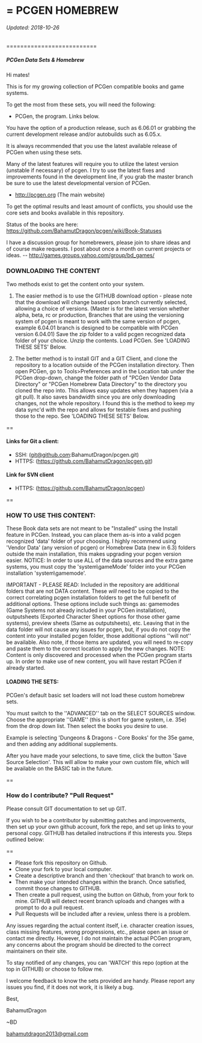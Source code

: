 =
PCGEN HOMEBREW
=

###### Updated: 2018-10-26
==========================
##### PCGen Data Sets & Homebrew

Hi mates!


This is for my growing collection of PCGen compatible books and game systems.


To get the most from these sets, you will need the following:
* PCGen, the program. Links below. 

You have the option of a production release, such as 6.06.01 or grabbing the current development release and/or autobuilds such as 6.05.x. 

It is always recommended that you use the latest available release of PCGen when using these sets.

Many of the latest features will require you to utilize the latest version (unstable if necessary) of pcgen. 
I try to use the latest fixes and improvements found in the development line, if you grab the master branch be sure to use the latest developmental version of PCGen. 
* http://pcgen.org (The main website)


To get the optimal results and least amount of conflicts, you should use the core sets and books available in this repository. 


Status of the books are here: https://github.com/BahamutDragon/pcgen/wiki/Book-Statuses


I have a discussion group for homebrewers, please join to share ideas and of course make requests. I post about once a month on current projects or ideas. -- http://games.groups.yahoo.com/group/bd_games/


### DOWNLOADING THE CONTENT
Two methods exist to get the content onto your system.

   1) The easier method is to use the GITHUB download option - please note that the download will change based upon branch currently selected, allowing a choice of versions. (Master is for the latest version whether alpha, beta, rc or production, Branches that are using the versioning system of pcgen is meant to work with the same version of pcgen, example 6.04.01 branch is designed to be compatible with PCGen version 6.04.01)
Save the zip folder to a valid pcgen recognized data folder of your choice. Unzip the contents. Load PCGen. See 'LOADING THESE SETS' Below.

   2) The better method is to install GIT and a GIT Client, and clone the repository to a location outside of the PCGen installation directory. Then open PCGen, go to Tools>Preferences and in the Location tab under the PCGen drop-down, change the folder path of "PCGen Vendor Data Directory" or "PCGen Homebrew Data Directory" to the directory you cloned the repo into. This allows easy updates when they happen (via a git pull). It also saves bandwidth since you are only downloading changes, not the whole repository. I found this is the method to keep my data sync'd with the repo and allows for testable fixes and pushing those to the repo.  See 'LOADING THESE SETS' Below.

==
#### Links for Git a client:
* SSH:   (git@github.com:BahamutDragon/pcgen.git)
* HTTPS: (https://github.com/BahamutDragon/pcgen.git)

#### Link for SVN client 
* HTTPS: (https://github.com/BahamutDragon/pcgen)

==
### HOW TO USE THIS CONTENT:
These Book data sets are not meant to be "Installed" using the Install feature in PCGen. Instead, you can place them as-is into a valid pcgen recognized 'data' folder of your choosing. I highly recommend using 'Vendor Data' (any version of pcgen) or Homebrew Data (new in 6.3) folders outside the main installation, this makes upgrading your pcgen version easier. 
NOTICE: In order to use ALL of the data sources and the extra game systems, you must copy the 'system\gameMode' folder into your PCGen installation 'system\gamemode'.

IMPORTANT - PLEASE READ: Included in the repository are additional folders that are not DATA content. These _will_ need to be copied to the correct correlating pcgen installation folders to get the full benefit of additional options. These options include such things as: gamemodes (Game Systems not already included in your PCGen installation), outputsheets (Exported Character Sheet options for those other game systems), preview sheets (Same as outputsheets), etc. Leaving that in the data folder will not cause any issues for pcgen, but, if you do not copy the content into your installed pcgen folder, those additional options ''will not'' be available. Also note, if those items are updated, you will need to re-copy and paste them to the correct location to apply the new changes.
NOTE: Content is only discovered and processed when the PCGen program starts up. In order to make use of new content, you will have restart PCGen if already started.

#### LOADING THE SETS:
PCGen's default basic set loaders will not load these custom homebrew sets.

You must switch to the ''ADVANCED'' tab on the SELECT SOURCES window. Choose the appropriate ''GAME'' (this is short for game system, i.e. 35e) from the drop down list. Then select the books you desire to use.

Example is selecting 'Dungeons & Dragons - Core Books' for the 35e game, and then adding any additional supplements.

After you have made your selections, to save time, click the button 'Save Source Selection'. This will allow to make your own custom file, which will be available on the BASIC tab in the future.

==
### How do I contribute? "Pull Request"
Please consult GIT documentation to set up GIT.

If you wish to be a contributor by submitting patches and improvements, then set up your own github account, fork the repo, and set up links to your personal copy. GITHUB has detailed instructions if this interests you. Steps outlined below:

==
* Please fork this repository on Github.
* Clone your fork to your local computer.
* Create a descriptive branch and then 'checkout' that branch to work on.
* Then make your intended changes within the branch. Once satisfied, commit those changes to GITHUB.
* Then create a pull request, using the button on Github, from your fork to mine. GITHUB will detect recent branch uploads and changes with a prompt to do a pull request.
* Pull Requests will be included after a review, unless there is a problem.


Any issues regarding the actual content itself, i.e. character creation issues, class missing features, wrong progressions, etc., please open an issue or contact me directly. However, I do not maintain the actual PCGen program, any concerns about the program should be directed to the correct maintainers on their site.


To stay notified of any changes, you can 'WATCH' this repo (option at the top in GITHUB) or choose to follow me. 

I welcome feedback to know the sets provided are handy. Please report any issues you find, if it does not work, it is likely a bug.

Best,


BahamutDragon


~BD

bahamutdragon2013@gmail.com

